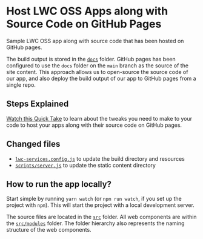 # Host LWC OSS Apps along with Source Code on GitHub Pages

Sample LWC OSS app along with source code that has been hosted on GitHub pages. 

The build output is stored in the [`docs`](./docs) folder. GitHub pages has been configured to use the `docs` folder on the `main` branch as the source of the site content. This approach allows us to open-source the source code of our app, and also deploy the build output of our app to GitHub pages from a single repo.

## Steps Explained

[Watch this Quick Take](https://www.youtube.com/watch?v=LqPPDyTD67U) to learn about the tweaks you need to make to your code to host your apps along with their source code on GitHub pages.

## Changed files

- [`lwc-services.config.js`](./lwc-services.config.js) to update the build directory and resources
- [`scripts/server.js`](./scripts/server.js) to update the static content directory


## How to run the app locally?

Start simple by running `yarn watch` (or `npm run watch`, if you set up the project with `npm`). This will start the project with a local development server.

The source files are located in the [`src`](./src) folder. All web components are within the [`src/modules`](./src/modules) folder. The folder hierarchy also represents the naming structure of the web components.
